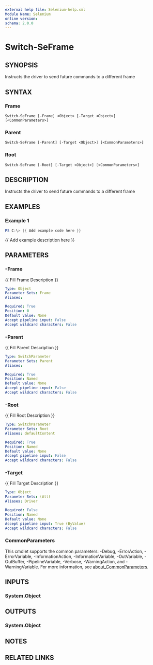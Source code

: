 ```yaml
---
external help file: Selenium-help.xml
Module Name: Selenium
online version:
schema: 2.0.0
---
```


# Switch-SeFrame

## SYNOPSIS
Instructs the driver to send future commands to a different frame

## SYNTAX

### Frame
```
Switch-SeFrame [-Frame] <Object> [-Target <Object>] [<CommonParameters>]
```

### Parent
```
Switch-SeFrame [-Parent] [-Target <Object>] [<CommonParameters>]
```

### Root
```
Switch-SeFrame [-Root] [-Target <Object>] [<CommonParameters>]
```

## DESCRIPTION
Instructs the driver to send future commands to a different frame

## EXAMPLES

### Example 1
```powershell
PS C:\> {{ Add example code here }}
```

{{ Add example description here }}

## PARAMETERS

### -Frame
{{ Fill Frame Description }}

```yaml
Type: Object
Parameter Sets: Frame
Aliases:

Required: True
Position: 0
Default value: None
Accept pipeline input: False
Accept wildcard characters: False
```

### -Parent
{{ Fill Parent Description }}

```yaml
Type: SwitchParameter
Parameter Sets: Parent
Aliases:

Required: True
Position: Named
Default value: None
Accept pipeline input: False
Accept wildcard characters: False
```

### -Root
{{ Fill Root Description }}

```yaml
Type: SwitchParameter
Parameter Sets: Root
Aliases: defaultContent

Required: True
Position: Named
Default value: None
Accept pipeline input: False
Accept wildcard characters: False
```

### -Target
{{ Fill Target Description }}

```yaml
Type: Object
Parameter Sets: (All)
Aliases: Driver

Required: False
Position: Named
Default value: None
Accept pipeline input: True (ByValue)
Accept wildcard characters: False
```

### CommonParameters
This cmdlet supports the common parameters: -Debug, -ErrorAction, -ErrorVariable, -InformationAction, -InformationVariable, -OutVariable, -OutBuffer, -PipelineVariable, -Verbose, -WarningAction, and -WarningVariable. For more information, see [about_CommonParameters](http://go.microsoft.com/fwlink/?LinkID=113216).

## INPUTS

### System.Object

## OUTPUTS

### System.Object
## NOTES

## RELATED LINKS

